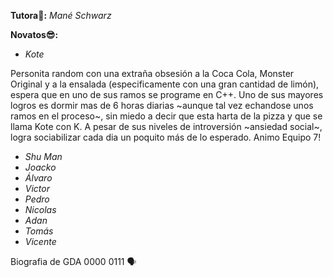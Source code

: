 **Tutora🐼:** _Mané Schwarz_

**Novatos😎:**
- _Kote_

Personita random con una extraña obsesión a la Coca Cola, Monster Original y a la ensalada (especificamente con una gran cantidad de limón), espera que en uno de sus ramos se programe en C++. Uno de sus mayores logros es dormir mas de 6 horas diarias ~aunque tal vez echandose unos ramos en el proceso~, sin miedo a decir que esta harta de la pizza y que se llama Kote con K. A pesar de sus niveles de introversión ~ansiedad social~, logra sociabilizar cada dia un poquito más de lo esperado. Animo Equipo 7!
  
- _Shu Man_
- _Joacko_
- _Álvaro_
- _Victor_
- _Pedro_
- _Nicolas_
- _Adan_
- _Tomás_
- _Vicente_

Biografia de GDA 0000 0111 🗣️
